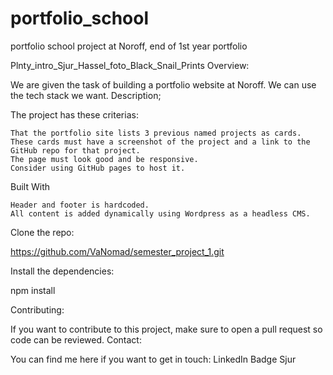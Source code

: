 # portfolio_school
portfolio school project at Noroff, end of 1st year
portfolio

Plnty_intro_Sjur_Hassel_foto_Black_Snail_Prints
Overview:

We are given the task of building a portfolio website at Noroff. We can use the tech stack we want.
Description;

The project has these criterias:

    That the portfolio site lists 3 previous named projects as cards.
    These cards must have a screenshot of the project and a link to the GitHub repo for that project.
    The page must look good and be responsive.
    Consider using GitHub pages to host it.

Built With

    Header and footer is hardcoded.
    All content is added dynamically using Wordpress as a headless CMS.

Clone the repo:

https://github.com/VaNomad/semester_project_1.git

Install the dependencies:

npm install

Contributing:

If you want to contribute to this project, make sure to open a pull request so code can be reviewed.
Contact:

You can find me here if you want to get in touch:
LinkedIn Badge
Sjur
